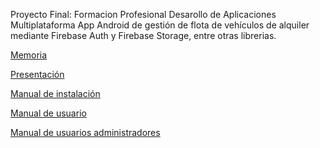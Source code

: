 Proyecto Final: Formacion Profesional Desarollo de Aplicaciones Multiplataforma
App Android de gestión de flota de vehículos de alquiler mediante Firebase Auth y Firebase Storage, entre otras librerias.

[Memoria](https://docs.google.com/document/d/1gPrNyviJKEiK-RApWDo_n3iRu8pveh-t/edit?usp=sharing&ouid=114912278353111152564&rtpof=true&sd=true)

[Presentación](https://docs.google.com/presentation/d/18Jrd77DRFh2tV2qPRsfZMKf2EZPKQ0AL/edit?usp=sharing&ouid=114912278353111152564&rtpof=true&sd=true)

[Manual de instalación](https://docs.google.com/document/d/1uRTCr_ll8USccgXRSHoUZBs4wQtYbi61/edit?usp=drive_link&ouid=114912278353111152564&rtpof=true&sd=true)

[Manual de usuario](https://docs.google.com/document/d/12Tnn4NkykWnBlC-m6mYxHORUheWdrBNK/edit?usp=sharing&ouid=114912278353111152564&rtpof=true&sd=true)

[Manual de usuarios administradores](https://docs.google.com/document/d/1jkWRofQiR_eTy9a_dfOs12iYvaebkeGx/edit?usp=drive_link&ouid=114912278353111152564&rtpof=true&sd=true)
